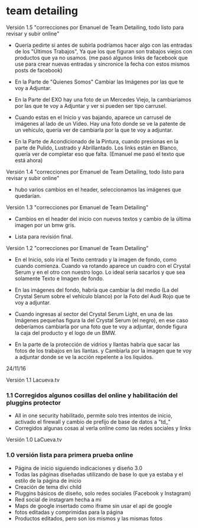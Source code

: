 # team detailing  

Versión 1.5 "correcciones por Emanuel de Team Detailing, todo listo para revisar y subir online"  

* Quería pedirte si antes de subirla podríamos hacer algo con las entradas de los "Últimos Trabajos", Ya que los que figuran son trabajos viejos con productos que ya no usamos. (me pasó algunos links de facebook que use para crear nuevas entradas y sincronice la fecha con estos mismos posts de facebook)

* En la Parte de "Quienes Somos" Cambiar las Imágenes por las que te voy a Adjuntar.

* En la Parte del EXO hay una foto de un Mercedes Viejo, la cambiaríamos por las que te voy a Adjuntar y ver si pueden ser tipo carrusel.

* Cuando estas en el Inicio y vas bajando, aparece un carrusel de imágenes al lado de un Vídeo. Hay una foto donde se ve la patente de un vehículo, quería ver de cambiarla por la que te voy a adjuntar.


* En la Parte de Acondicionado de la Pintura, cuando presionas en la parte de Pulido, Lustrado y Abrillantado. Los links están en Blanco, quería ver de completar eso que falta. (Emanuel me pasó el texto que está ahora)



Versión 1.4 "correcciones por Emanuel de Team Detailing, todo listo para revisar y subir online"  

* hubo varios cambios en el header, seleccionamos las imágenes que quedarían.

Versión 1.3 "correcciones por Emanuel de Team Detailing"  

* Cambios en el header del inicio con nuevos textos y cambio de la última imagen por un bmw gris.

* Lista para revisión final.

Versión 1.2 "correcciones por Emanuel de Team Detailing"  

*  En el Inicio, solo iría el Texto centrado y la imagen de fondo, como cuando comienza. Cuando va rotando aparece un cuadro con el Crystal Serum y en el otro con nuestro logo. Lo ideal sería sacarlos y que sea solamente Texto e Imagen de fondo.

*  En las imágenes del fondo, habría que cambiar la del medio (La del Crystal Serum sobre el vehículo blanco) por la Foto del Audi Rojo que te voy a adjuntar.

*  Cuando ingresas al sector del Crystal Serum Light, en una de las Imágenes pequeñas figura la del Crystal Serum (el negro), en ese caso deberíamos cambiarla por una foto que te voy a adjuntar, donde figura la caja del producto y el logo de un BMW.

*  En la parte de la protección de vidrios y llantas habría que sacar las fotos de los trabajos en las llantas. y Cambiarla por la imagen que te voy a adjuntar donde se ve la acción repelente a los liquidos. 

24/11/16

Versión 1.1 Lacueva.tv

### 1.1 Corregidos algunos cosillas del online y habilitación del pluggins protector

* All in one security habilitado, permite solo tres intentos de inicio, activado el firewall y cambio de prefijo de base de datos a "td_"
* Corregidos algunas cosas al verla online como las redes sociales y links

Versión 1.0 LaCueva.tv  

### 1.0 versión lista para primera prueba online  

* Página de inicio siguiendo indicaciones y diseño 3.0
* Todas las páginas diseñadas utilizando de base lo que ya estaba y el estilo de la página de inicio
* Creación de tema divi child
* Pluggins básicos de diseño, solo redes sociales (Facebook y Instagram)
* Red social de instagram hecha a mi
* Maps de google insertado como iframe sin usar el api de google
* fotos editadas y comprimidas para la página
* Productos editados, pero son los mismos y las mismas fotos






